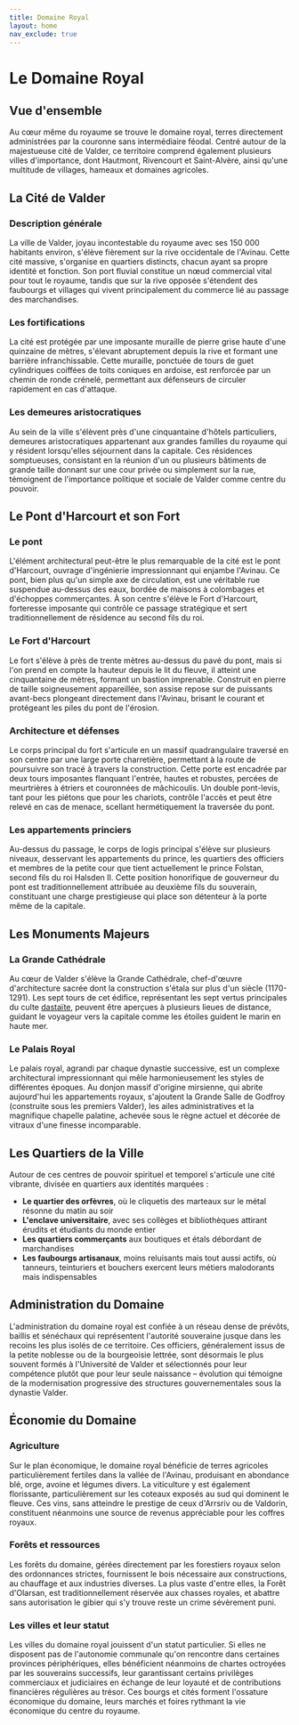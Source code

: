```yaml
---
title: Domaine Royal
layout: home
nav_exclude: true
---
```

# Le Domaine Royal

## Vue d'ensemble

Au cœur même du royaume se trouve le domaine royal, terres directement administrées par la couronne sans intermédiaire féodal. Centré autour de la majestueuse cité de Valder, ce territoire comprend également plusieurs villes d'importance, dont Hautmont, Rivencourt et Saint-Alvère, ainsi qu'une multitude de villages, hameaux et domaines agricoles.

## La Cité de Valder

### Description générale

La ville de Valder, joyau incontestable du royaume avec ses 150 000 habitants environ, s'élève fièrement sur la rive occidentale de l'Avinau. Cette cité massive, s'organise en quartiers distincts, chacun ayant sa propre identité et fonction. Son port fluvial constitue un nœud commercial vital pour tout le royaume, tandis que sur la rive opposée s'étendent des faubourgs et villages qui vivent principalement du commerce lié au passage des marchandises.

### Les fortifications

La cité est protégée par une imposante muraille de pierre grise haute d'une quinzaine de mètres, s'élevant abruptement depuis la rive et formant une barrière infranchissable. Cette muraille, ponctuée de tours de guet cylindriques coiffées de toits coniques en ardoise, est renforcée par un chemin de ronde crénelé, permettant aux défenseurs de circuler rapidement en cas d'attaque.

### Les demeures aristocratiques

Au sein de la ville s'élèvent près d'une cinquantaine d'hôtels particuliers, demeures aristocratiques appartenant aux grandes familles du royaume qui y résident lorsqu'elles séjournent dans la capitale. Ces résidences somptueuses, consistant en la réunion d'un ou plusieurs bâtiments de grande taille donnant sur une cour privée ou simplement sur la rue, témoignent de l'importance politique et sociale de Valder comme centre du pouvoir.

## Le Pont d'Harcourt et son Fort

### Le pont

L'élément architectural peut-être le plus remarquable de la cité est le pont d'Harcourt, ouvrage d'ingénierie impressionnant qui enjambe l'Avinau. Ce pont, bien plus qu'un simple axe de circulation, est une véritable rue suspendue au-dessus des eaux, bordée de maisons à colombages et d'échoppes commerçantes. À son centre s'élève le Fort d'Harcourt, forteresse imposante qui contrôle ce passage stratégique et sert traditionnellement de résidence au second fils du roi.

### Le Fort d'Harcourt

Le fort s'élève à près de trente mètres au-dessus du pavé du pont, mais si l'on prend en compte la hauteur depuis le lit du fleuve, il atteint une cinquantaine de mètres, formant un bastion imprenable. Construit en pierre de taille soigneusement appareillée, son assise repose sur de puissants avant-becs plongeant directement dans l'Avinau, brisant le courant et protégeant les piles du pont de l'érosion.

### Architecture et défenses

Le corps principal du fort s'articule en un massif quadrangulaire traversé en son centre par une large porte charretière, permettant à la route de poursuivre son tracé à travers la construction. Cette porte est encadrée par deux tours imposantes flanquant l'entrée, hautes et robustes, percées de meurtrières à étriers et couronnées de mâchicoulis. Un double pont-levis, tant pour les piétons que pour les chariots, contrôle l'accès et peut être relevé en cas de menace, scellant hermétiquement la traversée du pont.

### Les appartements princiers

Au-dessus du passage, le corps de logis principal s'élève sur plusieurs niveaux, desservant les appartements du prince, les quartiers des officiers et membres de la petite cour que tient actuellement le prince Folstan, second fils du roi Halsden II. Cette position honorifique de gouverneur du pont est traditionnellement attribuée au deuxième fils du souverain, constituant une charge prestigieuse qui place son détenteur à la porte même de la capitale.

## Les Monuments Majeurs

### La Grande Cathédrale

Au cœur de Valder s'élève la Grande Cathédrale, chef-d'œuvre d'architecture sacrée dont la construction s'étala sur plus d'un siècle (1170-1291). Les sept tours de cet édifice, représentant les sept vertus principales du culte [dastaïte](Dastaisme.html), peuvent être aperçues à plusieurs lieues de distance, guidant le voyageur vers la capitale comme les étoiles guident le marin en haute mer.

### Le Palais Royal

Le palais royal, agrandi par chaque dynastie successive, est un complexe architectural impressionnant qui mêle harmonieusement les styles de différentes époques. Au donjon massif d'origine mirsienne, qui abrite aujourd'hui les appartements royaux, s'ajoutent la Grande Salle de Godfroy (construite sous les premiers Valder), les ailes administratives et la magnifique chapelle palatine, achevée sous le règne actuel et décorée de vitraux d'une finesse incomparable.

## Les Quartiers de la Ville

Autour de ces centres de pouvoir spirituel et temporel s'articule une cité vibrante, divisée en quartiers aux identités marquées :

- **Le quartier des orfèvres**, où le cliquetis des marteaux sur le métal résonne du matin au soir
- **L'enclave universitaire**, avec ses collèges et bibliothèques attirant érudits et étudiants du monde entier
- **Les quartiers commerçants** aux boutiques et étals débordant de marchandises
- **Les faubourgs artisanaux**, moins reluisants mais tout aussi actifs, où tanneurs, teinturiers et bouchers exercent leurs métiers malodorants mais indispensables

## Administration du Domaine

L'administration du domaine royal est confiée à un réseau dense de prévôts, baillis et sénéchaux qui représentent l'autorité souveraine jusque dans les recoins les plus isolés de ce territoire. Ces officiers, généralement issus de la petite noblesse ou de la bourgeoisie lettrée, sont désormais le plus souvent formés à l'Université de Valder et sélectionnés pour leur compétence plutôt que pour leur seule naissance – évolution qui témoigne de la modernisation progressive des structures gouvernementales sous la dynastie Valder.

## Économie du Domaine

### Agriculture

Sur le plan économique, le domaine royal bénéficie de terres agricoles particulièrement fertiles dans la vallée de l'Avinau, produisant en abondance blé, orge, avoine et légumes divers. La viticulture y est également florissante, particulièrement sur les coteaux exposés au sud qui dominent le fleuve. Ces vins, sans atteindre le prestige de ceux d'Arrsriv ou de Valdorin, constituent néanmoins une source de revenus appréciable pour les coffres royaux.

### Forêts et ressources

Les forêts du domaine, gérées directement par les forestiers royaux selon des ordonnances strictes, fournissent le bois nécessaire aux constructions, au chauffage et aux industries diverses. La plus vaste d'entre elles, la Forêt d'Olarsan, est traditionnellement réservée aux chasses royales, et abattre sans autorisation le gibier qui s'y trouve reste un crime sévèrement puni.

### Les villes et leur statut

Les villes du domaine royal jouissent d'un statut particulier. Si elles ne disposent pas de l'autonomie communale qu'on rencontre dans certaines provinces périphériques, elles bénéficient néanmoins de chartes octroyées par les souverains successifs, leur garantissant certains privilèges commerciaux et judiciaires en échange de leur loyauté et de contributions financières régulières au trésor. Ces bourgs et cités forment l'ossature économique du domaine, leurs marchés et foires rythmant la vie économique du centre du royaume.
